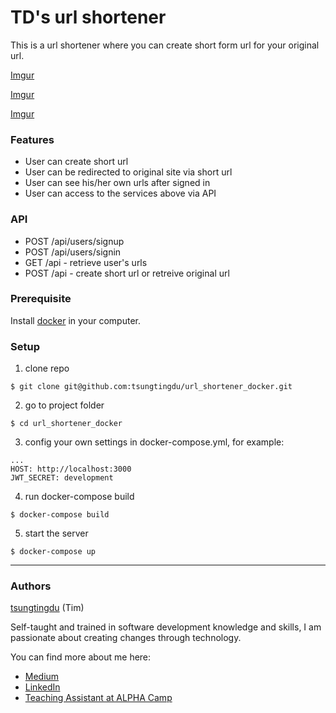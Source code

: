 # TD's url shortener

This is a url shortener where you can create short form url for your original url.

[Imgur](https://i.imgur.com/A0NECa1.png)

[Imgur](https://i.imgur.com/4xlsGxu.png)

[Imgur](https://i.imgur.com/qivowLp.png)

### Features
* User can create short url
* User can be redirected to original site via short url
* User can see his/her own urls after signed in
* User can access to the services above via API

### API
* POST /api/users/signup
* POST /api/users/signin
* GET /api - retrieve user's urls
* POST /api - create short url or retreive original url

### Prerequisite

Install [docker](https://www.docker.com/get-started) in your computer.

### Setup

1. clone repo
```
$ git clone git@github.com:tsungtingdu/url_shortener_docker.git
```
2. go to project folder
```
$ cd url_shortener_docker
```
3. config your own settings in docker-compose.yml, for example:
```
...
HOST: http://localhost:3000
JWT_SECRET: development
```

4. run docker-compose build
```
$ docker-compose build 
```
5. start the server
```
$ docker-compose up 
```
***
### Authors
[tsungtingdu](https://github.com/tsungtingdu) (Tim)

Self-taught and trained in software development knowledge and skills, I am passionate about creating changes through technology.

You can find more about me here:
* [Medium](https://medium.com/tds-note)
* [LinkedIn](https://www.linkedin.com/in/tsung-ting-tu/)
* [Teaching Assistant at ALPHA Camp](https://lighthouse.alphacamp.co/users/3247/ta_profile)